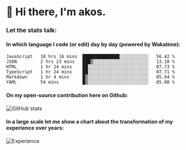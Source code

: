 # 👋 Hi there, I'm akos. 


### Let the stats talk:


#### In which language I code (or edit) day by day (powered by Wakatime): 

<!--START_SECTION:waka-->

```text
JavaScript   10 hrs 16 mins  ██████████████░░░░░░░░░░░   56.42 %
JSON         2 hrs 23 mins   ███▒░░░░░░░░░░░░░░░░░░░░░   13.10 %
HTML         1 hr 24 mins    ██░░░░░░░░░░░░░░░░░░░░░░░   07.73 %
TypeScript   1 hr 24 mins    ██░░░░░░░░░░░░░░░░░░░░░░░   07.71 %
Markdown     1 hr 4 mins     █▒░░░░░░░░░░░░░░░░░░░░░░░   05.94 %
YAML         54 mins         █▒░░░░░░░░░░░░░░░░░░░░░░░   05.00 %
```

<!--END_SECTION:waka-->

#### On my open-source contribution here on Github:
 
![GitHub stats](https://github-readme-stats.vercel.app/api?username=akosbalasko)

#### In a large scale let me show a chart about the transformation of my experience over years:   

![Experience](https://cr-skills-chart-widget.azurewebsites.net/api/api?username=akosbalasko)
